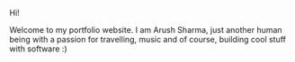 Hi!

Welcome to my portfolio website. I am Arush Sharma, just another human being with a passion for travelling, music and of course, building cool stuff with software :)
